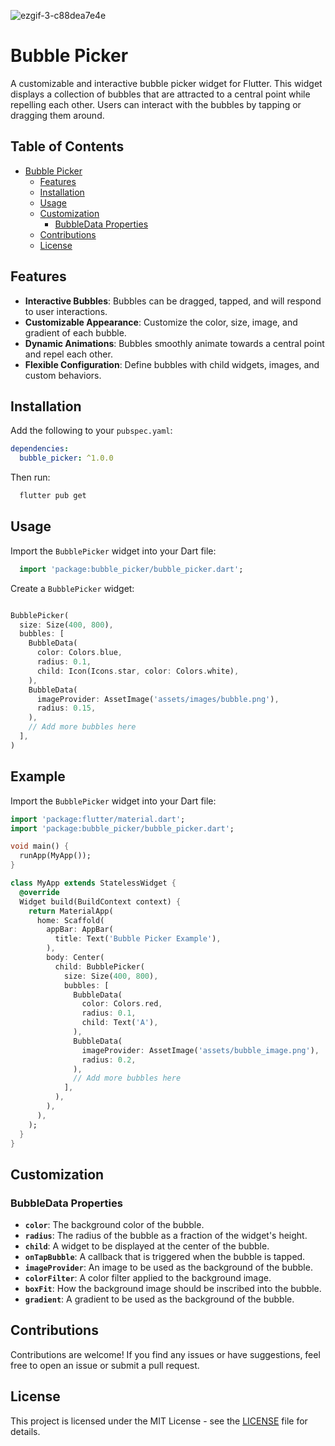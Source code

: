 

![ezgif-3-c88dea7e4e](https://github.com/user-attachments/assets/f9b11cdc-6b67-4d93-86b5-5bb4d2dab884)

# Bubble Picker

A customizable and interactive bubble picker widget for Flutter. This widget displays a collection of bubbles that are attracted to a central point while repelling each other. Users can interact with the bubbles by tapping or dragging them around.

## Table of Contents

- [Bubble Picker](#bubble-picker)
  - [Features](#features)
  - [Installation](#installation)
  - [Usage](#usage)
  - [Customization](#customization)
    - [BubbleData Properties](#bubbledata-properties)
  - [Contributions](#contributions)
  - [License](#license)

## Features

- **Interactive Bubbles**: Bubbles can be dragged, tapped, and will respond to user interactions.
- **Customizable Appearance**: Customize the color, size, image, and gradient of each bubble.
- **Dynamic Animations**: Bubbles smoothly animate towards a central point and repel each other.
- **Flexible Configuration**: Define bubbles with child widgets, images, and custom behaviors.

## Installation

Add the following to your `pubspec.yaml`:

```yaml
dependencies:
  bubble_picker: ^1.0.0
```

Then run:
```bash
  flutter pub get
```

## Usage

Import the `BubblePicker` widget into your Dart file:

```dart
  import 'package:bubble_picker/bubble_picker.dart';
```
Create a `BubblePicker` widget:
```dart

BubblePicker(
  size: Size(400, 800),
  bubbles: [
    BubbleData(
      color: Colors.blue,
      radius: 0.1,
      child: Icon(Icons.star, color: Colors.white),
    ),
    BubbleData(
      imageProvider: AssetImage('assets/images/bubble.png'),
      radius: 0.15,
    ),
    // Add more bubbles here
  ],
)

```
## Example

Import the `BubblePicker` widget into your Dart file:

```dart
import 'package:flutter/material.dart';
import 'package:bubble_picker/bubble_picker.dart';

void main() {
  runApp(MyApp());
}

class MyApp extends StatelessWidget {
  @override
  Widget build(BuildContext context) {
    return MaterialApp(
      home: Scaffold(
        appBar: AppBar(
          title: Text('Bubble Picker Example'),
        ),
        body: Center(
          child: BubblePicker(
            size: Size(400, 800),
            bubbles: [
              BubbleData(
                color: Colors.red,
                radius: 0.1,
                child: Text('A'),
              ),
              BubbleData(
                imageProvider: AssetImage('assets/bubble_image.png'),
                radius: 0.2,
              ),
              // Add more bubbles here
            ],
          ),
        ),
      ),
    );
  }
}

```
## Customization

### BubbleData Properties

- **`color`**: The background color of the bubble.
- **`radius`**: The radius of the bubble as a fraction of the widget's height.
- **`child`**: A widget to be displayed at the center of the bubble.
- **`onTapBubble`**: A callback that is triggered when the bubble is tapped.
- **`imageProvider`**: An image to be used as the background of the bubble.
- **`colorFilter`**: A color filter applied to the background image.
- **`boxFit`**: How the background image should be inscribed into the bubble.
- **`gradient`**: A gradient to be used as the background of the bubble.

## Contributions

Contributions are welcome! If you find any issues or have suggestions, feel free to open an issue or submit a pull request.

## License

This project is licensed under the MIT License - see the [LICENSE](LICENSE) file for details.

